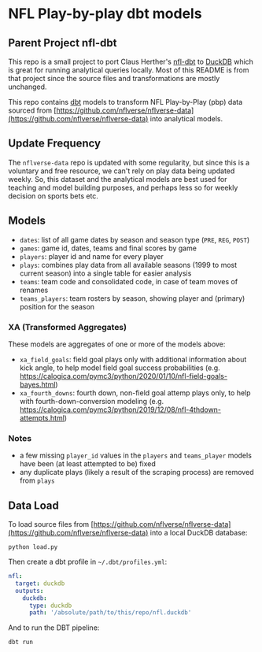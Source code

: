 # NFL Play-by-play dbt models

## Parent Project nfl-dbt

This repo is a small project to port Claus Herther's [nfl-dbt](https://github.com/clausherther/nfl-dbt) to [DuckDB](https://duckdb.org/) which is great for running analytical queries locally. Most of this README is from that project since the source files and transformations are mostly unchanged.

This repo contains [dbt](https://www.getdbt.com) models to transform NFL Play-by-Play (pbp) data sourced from [https://github.com/nflverse/nflverse-data](https://github.com/nflverse/nflverse-data) into analytical models.

## Update Frequency
The `nflverse-data` repo is updated with some regularity, but since this is a voluntary and free resource, we can't rely on play data being updated weekly. So, this dataset and the analytical models are best used for teaching and model building purposes, and perhaps less so for weekly decision on sports bets etc.

## Models
- `dates`: list of all game dates by season and season type (`PRE`, `REG`, `POST`)
- `games`: game id, dates, teams and final scores by game 
- `players`: player id and name for every player
- `plays`: combines play data from all available seasons (1999 to most current season) into a single table for easier analysis
- `teams`: team code and consolidated code, in case of team moves of renames
- `teams_players`: team rosters by season, showing player and (primary) position for the season

### XA (Transformed Aggregates)
These models are aggregates of one or more of the models above:
- `xa_field_goals`: field goal plays only with additional information about kick angle, to help model field goal success probabilities (e.g. https://calogica.com/pymc3/python/2020/01/10/nfl-field-goals-bayes.html)
- `xa_fourth_downs`: fourth down, non-field goal attemp plays only, to help with fourth-down-conversion modeling (e.g. https://calogica.com/pymc3/python/2019/12/08/nfl-4thdown-attempts.html)


### Notes 
- a few missing `player_id` values in the `players` and `teams_player` models have been (at least attempted to be) fixed
- any duplicate plays (likely a result of the scraping process) are removed from `plays`

## Data Load
To load source files from [https://github.com/nflverse/nflverse-data](https://github.com/nflverse/nflverse-data) into a local DuckDB database:
```
python load.py
```

Then create a dbt profile in `~/.dbt/profiles.yml`:
```yaml
nfl:
  target: duckdb
  outputs:
    duckdb:
      type: duckdb
      path: '/absolute/path/to/this/repo/nfl.duckdb'
```

And to run the DBT pipeline:
```
dbt run
```
